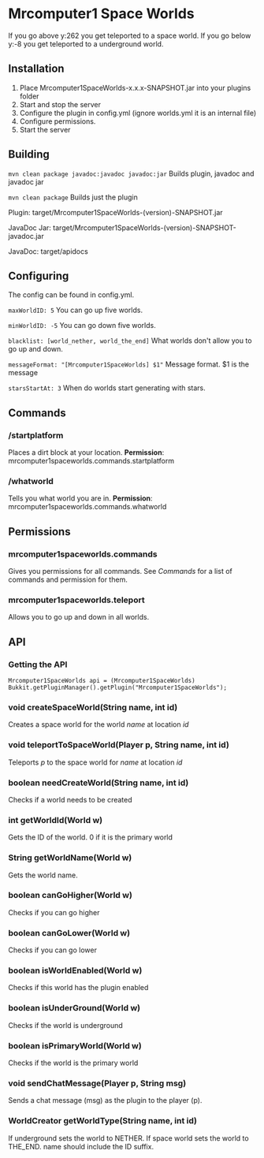 # Mrcomputer1 Space Worlds
If you go above y:262 you get teleported to a space world.
If you go below y:-8 you get teleported to a underground world.

## Installation
1. Place Mrcomputer1SpaceWorlds-x.x.x-SNAPSHOT.jar into your plugins folder
2. Start and stop the server
3. Configure the plugin in config.yml (ignore worlds.yml it is an internal file)
4. Configure permissions.
5. Start the server

## Building

`mvn clean package javadoc:javadoc javadoc:jar` Builds plugin, javadoc and javadoc jar

`mvn clean package` Builds just the plugin

Plugin: target/Mrcomputer1SpaceWorlds-(version)-SNAPSHOT.jar

JavaDoc Jar: target/Mrcomputer1SpaceWorlds-(version)-SNAPSHOT-javadoc.jar

JavaDoc: target/apidocs

## Configuring
The config can be found in config.yml.

`maxWorldID: 5` You can go up five worlds.

`minWorldID: -5` You can go down five worlds.

`blacklist: [world_nether, world_the_end]` What worlds don't allow you to go up and down.

`messageFormat: "[Mrcomputer1SpaceWorlds] $1"` Message format. $1 is the message

`starsStartAt: 3` When do worlds start generating with stars.

## Commands

### /startplatform
Places a dirt block at your location.
**Permission**: mrcomputer1spaceworlds.commands.startplatform

### /whatworld
Tells you what world you are in.
**Permission**: mrcomputer1spaceworlds.commands.whatworld

## Permissions

### mrcomputer1spaceworlds.commands
Gives you permissions for all commands.
See _Commands_ for a list of commands and permission for them.

### mrcomputer1spaceworlds.teleport
Allows you to go up and down in all worlds.

## API

### Getting the API
`Mrcomputer1SpaceWorlds api = (Mrcomputer1SpaceWorlds) Bukkit.getPluginManager().getPlugin("Mrcomputer1SpaceWorlds");`

### void createSpaceWorld(String name, int id)
Creates a space world for the world _name_ at location _id_

### void teleportToSpaceWorld(Player p, String name, int id)
Teleports _p_ to the space world for _name_ at location _id_

### boolean needCreateWorld(String name, int id)
Checks if a world needs to be created

### int getWorldId(World w)
Gets the ID of the world.
0 if it is the primary world

### String getWorldName(World w)
Gets the world name.

### boolean canGoHigher(World w)
Checks if you can go higher

### boolean canGoLower(World w)
Checks if you can go lower

### boolean isWorldEnabled(World w)
Checks if this world has the plugin enabled

### boolean isUnderGround(World w)
Checks if the world is underground

### boolean isPrimaryWorld(World w)
Checks if the world is the primary world

### void sendChatMessage(Player p, String msg)
Sends a chat message (msg) as the plugin to the player (p).

### WorldCreator getWorldType(String name, int id)
If underground sets the world to NETHER. If space world sets the world to THE_END.
name should include the ID suffix.
